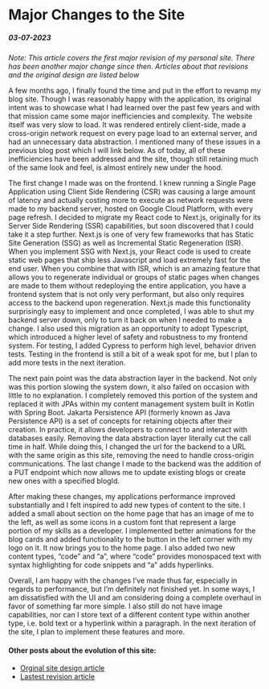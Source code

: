# Major Changes to the Site
##### 03-07-2023

*Note: This article covers the first major revision of my personal site. There has been another major change since then. Articles about that revisions and the original design are listed below*

A few months ago, I finally found the time and put in the effort to revamp my blog site. Though I was reasonably happy with the application, its original intent was to showcase what I had learned over the past few years and with that mission came some major inefficiencies and complexity. The website itself was very slow to load. It was rendered entirely client-side, made a cross-origin network request on every page load to an external server, and had an unnecessary data abstraction. I mentioned many of these issues in a previous blog post which I will link below. As of today, all of these inefficiencies have been addressed and the site, though still retaining much of the same look and feel, is almost entirely new under the hood.

The first change I made was on the frontend. I knew running a Single Page Application using Client Side Rendering (CSR) was causing a large amount of latency and actually costing more to execute as network requests were made to my backend server, hosted on Google Cloud Platform, with every page refresh. I decided to migrate my React code to Next.js, originally for its Server Side Rendering (SSR) capabilities, but soon discovered that I could take it a step further. Next.js is one of very few frameworks that has Static Site Generation (SSG) as well as Incremental Static Regeneration (ISR). When you implement SSG with Next.js, your React code is used to create static web pages that ship less Javascript and load extremely fast for the end user. When you combine that with ISR, which is an amazing feature that allows you to regenerate individual or groups of static pages when changes are made to them without redeploying the entire application, you have a frontend system that is not only very performant, but also only requires access to the backend upon regeneration. Next.js made this functionality surprisingly easy to implement and once completed, I was able to shut my backend server down, only to turn it back on when I needed to make a change. I also used this migration as an opportunity to adopt Typescript, which introduced a higher level of safety and robustness to my frontend system. For testing, I added Cypress to perform high level, behavior driven tests. Testing in the frontend is still a bit of a weak spot for me, but I plan to add more tests in the next iteration.

The next pain point was the data abstraction layer in the backend. Not only was this portion slowing the system down, it also failed on occasion with little to no explanation. I completely removed this portion of the system and replaced it with JPAs within my content management system built in Kotlin with Spring Boot. Jakarta Persistence API (formerly known as Java Persistence API) is a set of concepts for retaining objects after their creation. In practice, it allows developers to connect to and interact with databases easily. Removing the data abstraction layer literally cut the call time in half. While doing this, I changed the url for the backend to a URL with the same origin as this site, removing the need to handle cross-origin communications. The last change I made to the backend was the addition of a PUT endpoint which now allows me to update existing blogs or create new ones with a specified blogId.

After making these changes, my applications performance improved substantially and I felt inspired to add new types of content to the site. I added a small about section on the home page that has an image of me to the left, as well as some icons in a custom font that represent a large portion of my skills as a developer. I implemented better animations for the blog cards and added functionality to the button in the left corner with my logo on it. It now brings you to the home page. I also added two new content types, “code” and “a”, where “code” provides monospaced text with syntax highlighting for code snippets and “a” adds hyperlinks.

Overall, I am happy with the changes I’ve made thus far, especially in regards to performance, but I’m definitely not finished yet. In some ways, I am dissatisfied with the UI and am considering doing a complete overhaul in favor of something far more simple. I also still do not have image capabilities, nor can I store text of a different content type within another type, i.e. bold text or a hyperlink within a paragraph. In the next iteration of the site, I plan to implement these features and more.

#### Other posts about the evolution of this site:
- [Orginal site design article](original-site.html)
- [Lastest revision article](simple.html)